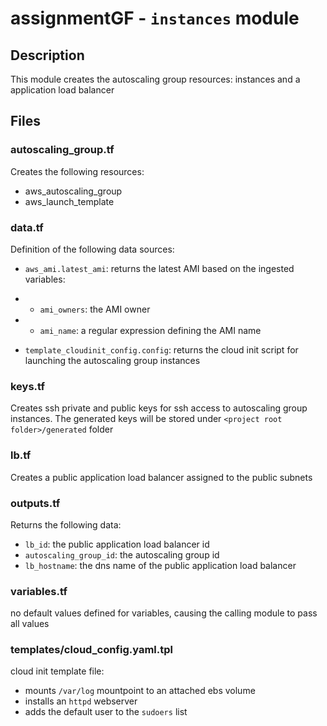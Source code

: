 # assignmentGF - `instances` module

## Description

This module creates the autoscaling group resources: instances and a application load balancer

## Files

### autoscaling_group.tf

Creates the following resources:
- aws_autoscaling_group
- aws_launch_template

### data.tf

Definition of the following data sources:
- `aws_ami.latest_ami`: returns the latest AMI based on the ingested variables:
- - `ami_owners`: the AMI owner
    
- - `ami_name`: a regular expression defining the AMI name
    
- `template_cloudinit_config.config`: returns the cloud init script for launching the autoscaling group instances

### keys.tf

Creates ssh private and public keys for ssh access to autoscaling group instances.
The generated keys will be stored under `<project root folder>/generated` folder

### lb.tf

Creates a public application load balancer assigned to the public subnets

### outputs.tf

Returns the following data:
- `lb_id`: the public application load balancer id
- `autoscaling_group_id`: the autoscaling group id
- `lb_hostname`: the dns name of the public application load balancer

### variables.tf

no default values defined for variables, causing the calling module to pass all values

### templates/cloud_config.yaml.tpl

cloud init template file:
- mounts `/var/log` mountpoint to an attached ebs volume
- installs an `httpd` webserver
- adds the default user to the `sudoers` list